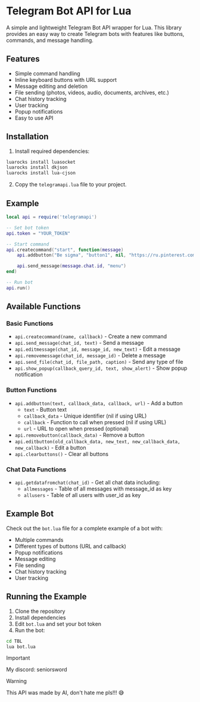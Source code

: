 # Telegram Bot API for Lua

A simple and lightweight Telegram Bot API wrapper for Lua. This library provides an easy way to create Telegram bots with features like buttons, commands, and message handling.

## Features

- Simple command handling
- Inline keyboard buttons with URL support
- Message editing and deletion
- File sending (photos, videos, audio, documents, archives, etc.)
- Chat history tracking
- User tracking
- Popup notifications
- Easy to use API

## Installation

1. Install required dependencies:
```bash
luarocks install luasocket
luarocks install dkjson
luarocks install lua-cjson
```

2. Copy the `telegramapi.lua` file to your project.

## Example

```lua
local api = require('telegramapi')

-- Set bot token
api.token = "YOUR_TOKEN"

-- Start command
api.createcommand("start", function(message)
    api.addbutton("Be sigma", "button1", nil, "https://ru.pinterest.com/pin/940407965937376362/")

    api.send_message(message.chat.id, "menu")
end)

-- Run bot
api.run()
```

## Available Functions

### Basic Functions
- `api.createcommand(name, callback)` - Create a new command
- `api.send_message(chat_id, text)` - Send a message
- `api.editmessage(chat_id, message_id, new_text)` - Edit a message
- `api.removemessage(chat_id, message_id)` - Delete a message
- `api.send_file(chat_id, file_path, caption)` - Send any type of file
- `api.show_popup(callback_query_id, text, show_alert)` - Show popup notification

### Button Functions
- `api.addbutton(text, callback_data, callback, url)` - Add a button
  - `text` - Button text
  - `callback_data` - Unique identifier (nil if using URL)
  - `callback` - Function to call when pressed (nil if using URL)
  - `url` - URL to open when pressed (optional)
- `api.removebutton(callback_data)` - Remove a button
- `api.editbutton(old_callback_data, new_text, new_callback_data, new_callback)` - Edit a button
- `api.clearbuttons()` - Clear all buttons

### Chat Data Functions
- `api.getdatafromchat(chat_id)` - Get all chat data including:
  - `allmessages` - Table of all messages with message_id as key
  - `allusers` - Table of all users with user_id as key

## Example Bot

Check out the `bot.lua` file for a complete example of a bot with:
- Multiple commands
- Different types of buttons (URL and callback)
- Popup notifications
- Message editing
- File sending
- Chat history tracking
- User tracking

## Running the Example

1. Clone the repository
2. Install dependencies
3. Edit `bot.lua` and set your bot token
4. Run the bot:
```bash
cd TBL
lua bot.lua
```

> [!IMPORTANT]
> My discord: seniorsword

> [!WARNING]
> This API was made by AI, don't hate me pls!!! 😅
> 
